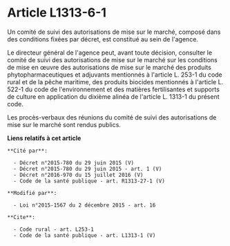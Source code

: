 # Article L1313-6-1

Un comité de suivi des autorisations de mise sur le marché, composé dans des conditions fixées par décret, est constitué au
sein de l'agence. 

Le directeur général de l'agence peut, avant toute décision, consulter le comité de suivi des autorisations de mise sur le
marché sur les conditions de mise en œuvre des autorisations de mise sur le marché des produits phytopharmaceutiques et
adjuvants mentionnés à l'article L. 253-1 du code rural et de la pêche maritime, des produits biocides mentionnés à l'article
L. 522-1 du code de l'environnement et des matières fertilisantes et supports de culture en application du dixième alinéa de
l'article L. 1313-1 du présent code. 

Les procès-verbaux des réunions du comité de suivi des autorisations de mise sur le marché sont rendus publics.

**Liens relatifs à cet article**

	**Cité par**:

	  - Décret n°2015-780 du 29 juin 2015 (V)
	  - Décret n°2015-780 du 29 juin 2015 - art. 1 (V)
	  - Décret n°2016-970 du 15 juillet 2016 (V)
	  - Code de la santé publique - art. R1313-27-1 (V)

	**Modifié par**:

	  - Loi n°2015-1567 du 2 décembre 2015 - art. 16

	**Cite**:

	  - Code rural - art. L253-1
	  - Code de la santé publique - art. L1313-1 (V)
